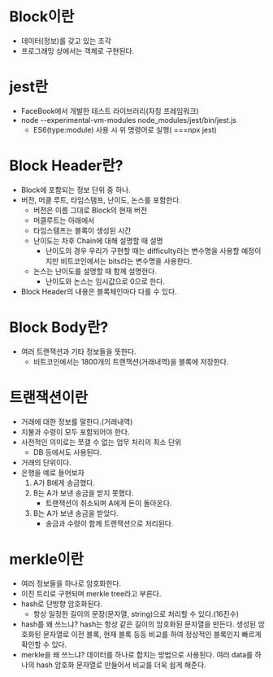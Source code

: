 # Block이란

- 데이터(정보)를 갖고 있는 조각
- 프로그래밍 상에서는 객체로 구현된다.

# jest란

- FaceBook에서 개발한 테스트 라이브러리(자칭 프레임워크)
- node --experimental-vm-modules node_modules/jest/bin/jest.js
  - ES6(type:module) 사용 시 위 명령어로 실행( ===npx jest)

# Block Header란?

- Block에 포함되는 정보 단위 중 하나.
- 버전, 머클 루트, 타임스탬프, 난이도, 논스를 포함한다.
  - 버전은 이름 그대로 Block의 현재 버전
  - 머클루트는 아래에서
  - 타임스탬프는 블록이 생성된 시간
  - 난이도는 차후 Chain에 대해 설명할 때 설명
    - 난이도의 경우 우리가 구현할 때는 difficulty라는 변수명을 사용할 예정이지만 비트코인에서는 bits라는 변수명을 사용한다.
  - 논스는 난이도를 설명할 때 함께 설명한다.
    - 난이도와 논스는 임시값으로 0으로 한다.
- Block Header의 내용은 블록체인마다 다를 수 있다.

# Block Body란?

- 여러 트랜잭션과 기타 정보들을 뜻한다.
  - 비트코인에서는 1800개의 트랜잭션(거래내역)을 블록에 저장한다.

# 트랜잭션이란

- 거래에 대한 정보를 말한다.(거래내역)
- 지불과 수령이 모두 포함되어야 한다.
- 사전적인 의미로는 쪼갤 수 없는 업무 처리의 최소 단위
  - DB 등에서도 사용된다.
- 거래의 단위이다.
- 은행을 예로 들어보자
  1. A가 B에게 송금했다.
  2. B는 A가 보낸 송금을 받지 못했다.
     - 트랜잭션이 취소되며 A에게 돈이 돌아온다.
  3. B는 A가 보낸 송금을 받았다.
     - 송금과 수령이 함께 트랜잭션으로 처리된다.

# merkle이란

- 여러 정보들을 하나로 암호화한다.
- 이진 트리로 구현되며 merkle tree라고 부른다.
- hash로 단방향 암호화된다.
  - 항상 일정한 길이의 문장(문자열, string)으로 처리할 수 있다.(16진수)
- hash를 왜 쓰느냐? hash는 항상 같은 길이의 암호화된 문자열을 만든다. 생성된 암호화된 문자열로 이전 블록, 현재 블록 등등 비교를 하여 정상적인 블록인지 빠르게 확인할 수 있다.
- merkle을 왜 쓰느냐? 데이터를 하나로 합치는 방법으로 사용된다. 여러 data를 하나의 hash 암호화 문자열로 만들어서 비교를 더욱 쉽게 해준다.
